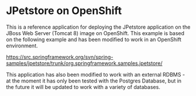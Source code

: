 # JPetstore on OpenShift

This is a reference application for deploying the JPetstore application on the JBoss Web Server (Tomcat 8) image on OpenShift. This example is based on the following example and has been modified to work in an OpenShift environment.

https://src.springframework.org/svn/spring-samples/jpetstore/trunk/org.springframework.samples.jpetstore/

This application has also been modified to work with an external RDBMS - at the moment it has only been tested with the Postgres Database, but in the future it will be updated to work with a variety of databases.


